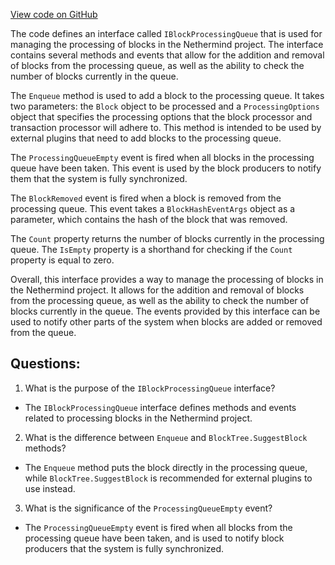 [View code on GitHub](https://github.com/NethermindEth/nethermind/src/Nethermind/Nethermind.Consensus/Processing/IBlockProcessingQueue.cs)

The code defines an interface called `IBlockProcessingQueue` that is used for managing the processing of blocks in the Nethermind project. The interface contains several methods and events that allow for the addition and removal of blocks from the processing queue, as well as the ability to check the number of blocks currently in the queue.

The `Enqueue` method is used to add a block to the processing queue. It takes two parameters: the `Block` object to be processed and a `ProcessingOptions` object that specifies the processing options that the block processor and transaction processor will adhere to. This method is intended to be used by external plugins that need to add blocks to the processing queue.

The `ProcessingQueueEmpty` event is fired when all blocks in the processing queue have been taken. This event is used by the block producers to notify them that the system is fully synchronized.

The `BlockRemoved` event is fired when a block is removed from the processing queue. This event takes a `BlockHashEventArgs` object as a parameter, which contains the hash of the block that was removed.

The `Count` property returns the number of blocks currently in the processing queue. The `IsEmpty` property is a shorthand for checking if the `Count` property is equal to zero.

Overall, this interface provides a way to manage the processing of blocks in the Nethermind project. It allows for the addition and removal of blocks from the processing queue, as well as the ability to check the number of blocks currently in the queue. The events provided by this interface can be used to notify other parts of the system when blocks are added or removed from the queue.
## Questions: 
 1. What is the purpose of the `IBlockProcessingQueue` interface?
- The `IBlockProcessingQueue` interface defines methods and events related to processing blocks in the Nethermind project.

2. What is the difference between `Enqueue` and `BlockTree.SuggestBlock` methods?
- The `Enqueue` method puts the block directly in the processing queue, while `BlockTree.SuggestBlock` is recommended for external plugins to use instead.

3. What is the significance of the `ProcessingQueueEmpty` event?
- The `ProcessingQueueEmpty` event is fired when all blocks from the processing queue have been taken, and is used to notify block producers that the system is fully synchronized.